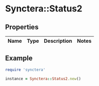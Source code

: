 # Synctera::Status2

## Properties

| Name | Type | Description | Notes |
| ---- | ---- | ----------- | ----- |

## Example

```ruby
require 'synctera'

instance = Synctera::Status2.new()
```

